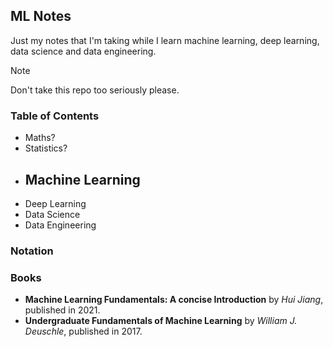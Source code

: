 ## ML Notes

Just my notes that I'm taking while I learn machine learning, deep learning, data science and data engineering.

> [!NOTE]
> Don't take this repo too seriously please.

### Table of Contents
- Maths?
- Statistics?
- Machine Learning
	- 
- Deep Learning
- Data Science
- Data Engineering


### Notation



### Books
- **Machine Learning Fundamentals: A concise Introduction** by *Hui Jiang*, published in 2021.
- **Undergraduate Fundamentals of Machine Learning** by *William J. Deuschle*, published in 2017.